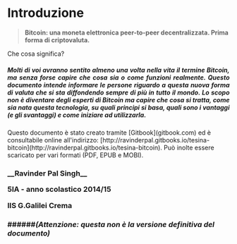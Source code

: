 # Introduzione

> __Bitcoin: una moneta elettronica peer-to-peer decentralizzata. Prima forma di criptovaluta.__

Che cosa significa?

<h5 style="text-align: justify; font-style: italic">
Molti di voi avranno sentito almeno una volta nella vita il termine Bitcoin, ma senza forse capire che cosa sia o come funzioni realmente.
Questo documento intende informare le persone riguardo a questa nuova forma di valuta che si sta diffondendo sempre di più in tutto il mondo. Lo scopo non è diventare degli esperti di Bitcoin ma capire che cosa si tratta, come sia nata questa tecnologia, su quali principi si basa, quali sono i vantaggi (e gli svantaggi) e come iniziare ad utilizzarla.
</h5>
Questo documento è stato creato tramite [Gitbook](gitbook.com) ed è consultabile online all'indirizzo:  [http://ravinderpal.gitbooks.io/tesina-bitcoin](http://ravinderpal.gitbooks.io/tesina-bitcoin).
Può inolte essere scaricato per vari formati (PDF, EPUB e MOBI).

<h3>
__Ravinder Pal Singh__

__5IA__ - anno scolastico __2014/15__

__IIS G.Galilei Crema__

<h3>


######_(Attenzione: questa non è la versione definitiva del documento)_
